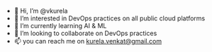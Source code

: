 - 👋 Hi, I’m @vkurela
- 👀 I’m interested in DevOps practices on all public cloud platforms
- 🌱 I’m currently learning AI & ML
- 💞️ I’m looking to collaborate on DevOps practices
- 📫 you can reach me on kurela.venkat@gmail.com

<!---
vkurela/vkurela is a ✨ special ✨ repository because its `README.md` (this file) appears on your GitHub profile.
You can click the Preview link to take a look at your changes.
--->
